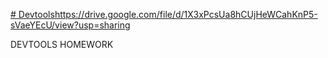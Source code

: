 [# Devtools](https://drive.google.com/file/d/1X3xPcsUa8hCUjHeWCahKnP5-sVaeYEcU/view?usp=sharing)https://drive.google.com/file/d/1X3xPcsUa8hCUjHeWCahKnP5-sVaeYEcU/view?usp=sharing

DEVTOOLS HOMEWORK
